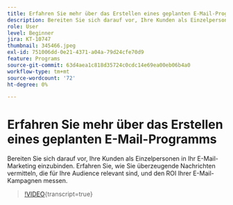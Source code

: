 ```yaml
---
title: Erfahren Sie mehr über das Erstellen eines geplanten E-Mail-Programms
description: Bereiten Sie sich darauf vor, Ihre Kunden als Einzelpersonen in Ihr E-Mail-Marketing einzubinden. Erfahren Sie, wie Sie überzeugende Nachrichten vermitteln, die für Ihre Audience relevant sind, und den ROI Ihrer E-Mail-Kampagnen messen.
role: User
level: Beginner
jira: KT-10747
thumbnail: 345466.jpeg
exl-id: 751006dd-0e21-4371-a04a-79d24cfe70d9
feature: Programs
source-git-commit: 63d4aea1c818d35724c0cdc14e69ea00eb06b4a0
workflow-type: tm+mt
source-wordcount: '72'
ht-degree: 0%

---
```


# Erfahren Sie mehr über das Erstellen eines geplanten E-Mail-Programms

Bereiten Sie sich darauf vor, Ihre Kunden als Einzelpersonen in Ihr E-Mail-Marketing einzubinden. Erfahren Sie, wie Sie überzeugende Nachrichten vermitteln, die für Ihre Audience relevant sind, und den ROI Ihrer E-Mail-Kampagnen messen.

>[!VIDEO](https://video.tv.adobe.com/v/345466/?quality=12&learn=on){transcript=true}
